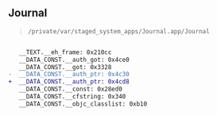 ## Journal

> `/private/var/staged_system_apps/Journal.app/Journal`

```diff

   __TEXT.__eh_frame: 0x210cc
   __DATA_CONST.__auth_got: 0x4ce0
   __DATA_CONST.__got: 0x3328
-  __DATA_CONST.__auth_ptr: 0x4c30
+  __DATA_CONST.__auth_ptr: 0x4cd8
   __DATA_CONST.__const: 0x28ed0
   __DATA_CONST.__cfstring: 0x340
   __DATA_CONST.__objc_classlist: 0xb10

```
